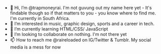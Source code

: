 - 👋 Hi, I’m @trapmoneyrai. I'm not guvung out my name here yet - It's findable though so if that matters to you - you know where to find me. I'm currently in South Africa.
- 👀 I’m interested in music, graphic design, sports and a career in tech.
- 🌱 I’m currently learning HTML/CSS/ JavaScript
- 💞️ I’m looking to collaborate on nothing. I'm not there yet
- 📫 How to reach me @raireloaded on IG/Twitter & Tumblr. My social media is a mess for now

<!---
trapmoneyrai/trapmoneyrai is a ✨ special ✨ repository because its `README.md` (this file) appears on your GitHub profile.
You can click the Preview link to take a look at your changes.
--->
